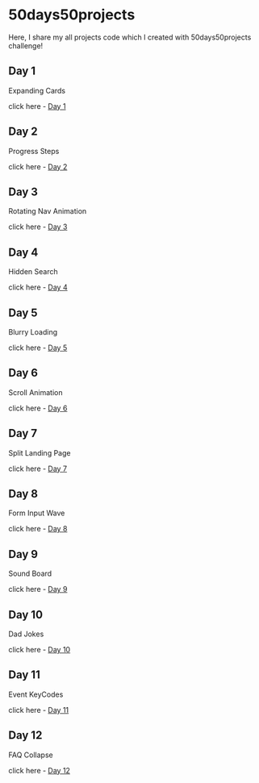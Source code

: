 # 50days50projects

Here, I share my all projects code which I created with 50days50projects challenge!

## Day 1

Expanding Cards

click here - [Day 1](expanding-cards/day1.md)


## Day 2

Progress Steps

click here - [Day 2](progress-steps/day2.md)


## Day 3

Rotating Nav Animation

click here - [Day 3](rotating-nav-animation/day3.md)


## Day 4

Hidden Search

click here - [Day 4](hidden-search/day4.md)


## Day 5

Blurry Loading

click here - [Day 5](blurry-loading/day5.md)


## Day 6

Scroll Animation

click here - [Day 6](scroll-animation/day6.md)


## Day 7

Split Landing Page

click here - [Day 7](split-landing-page/day7.md)


## Day 8

Form Input Wave

click here - [Day 8](form-input-wave/day8.md)


## Day 9

Sound Board

click here - [Day 9](sound-board/day9.md)


## Day 10

Dad Jokes

click here - [Day 10](dad-jokes/day10.md)


## Day 11

Event KeyCodes

click here - [Day 11](event-keycodes/day11.md)


## Day 12

FAQ Collapse

click here - [Day 12](faq-collapse/day12.md)
